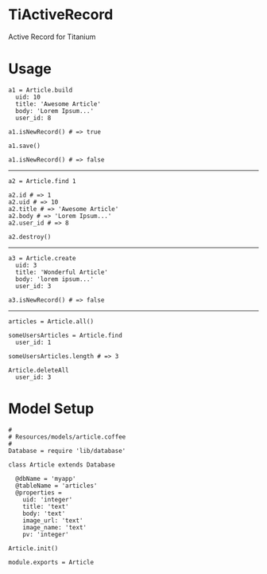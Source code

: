 # TiActiveRecord

Active Record for Titanium

# Usage

    a1 = Article.build
      uid: 10
      title: 'Awesome Article'
      body: 'Lorem Ipsum...'
      user_id: 8

    a1.isNewRecord() # => true

    a1.save()

    a1.isNewRecord() # => false

***

    a2 = Article.find 1

    a2.id # => 1
    a2.uid # => 10
    a2.title # => 'Awesome Article'
    a2.body # => 'Lorem Ipsum...'
    a2.user_id # => 8

    a2.destroy()

***

    a3 = Article.create
      uid: 3
      title: 'Wonderful Article'
      body: 'lorem ipsum...'
      user_id: 3

    a3.isNewRecord() # => false

***

    articles = Article.all()

    someUsersArticles = Article.find
      user_id: 1

    someUsersArticles.length # => 3

    Article.deleteAll
      user_id: 3

# Model Setup

    #
    # Resources/models/article.coffee
    #
    Database = require 'lib/database'

    class Article extends Database

      @dbName = 'myapp'
      @tableName = 'articles'
      @properties =
        uid: 'integer'
        title: 'text'
        body: 'text'
        image_url: 'text'
        image_name: 'text'
        pv: 'integer'

    Article.init()

    module.exports = Article


